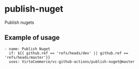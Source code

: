 # publish-nuget

Publish nugets

## Example of usage

```
- name: Publish Nuget
  if: ${{ github.ref == 'refs/heads/dev' || github.ref == 'refs/heads/master'}}
  uses: VirtoCommerce/vc-github-actions/publish-nuget@master
```

